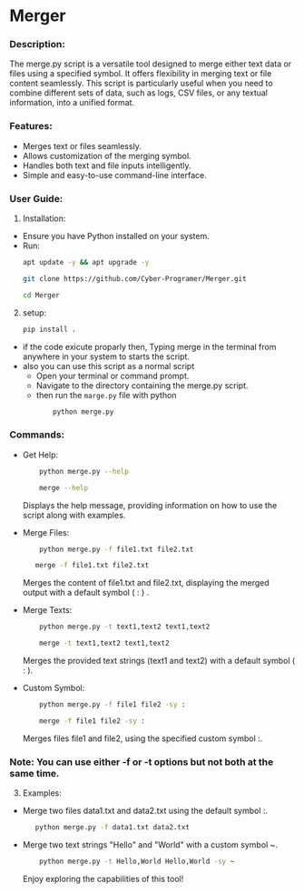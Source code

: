 # Merger

### Description:

The merge.py script is a versatile tool designed to merge either text data or files using a specified symbol. It offers flexibility in merging text or file content seamlessly. This script is particularly useful when you need to combine different sets of data, such as logs, CSV files, or any textual information, into a unified format.

### Features:
- Merges text or files seamlessly.
- Allows customization of the merging symbol.
- Handles both text and file inputs intelligently.
- Simple and easy-to-use command-line interface.

### User Guide:

1. Installation:
- Ensure you have Python installed on your system.
- Run:
  ```bash
  apt update -y && apt upgrade -y 
  ```
  ```bash
  git clone https://github.com/Cyber-Programer/Merger.git
  ```
  ```bash
  cd Merger
  ```
2. setup:
    ```bash
    pip install .
    ```
- if the code exicute proparly then, Typing merge in the terminal from anywhere in your system to starts the script.
- also you can use this script as a normal script
   - Open your terminal or command prompt.
   - Navigate to the directory containing the merge.py script.
   - then run the `marge.py` file with python
      ```bash
          python merge.py
      ```

### Commands:

- Get Help:
    ```bash
        python merge.py --help
    ```
    ```bash
        merge --help
    ```
    Displays the help message, providing information on how to use the script along with examples.

- Merge Files:
    ```bash
        python merge.py -f file1.txt file2.txt
    ```
     ```bash
        merge -f file1.txt file2.txt
    ```
  Merges the content of file1.txt and file2.txt, displaying the merged output with a default symbol ( : ) .

- Merge Texts:
    ```bash
        python merge.py -t text1,text2 text1,text2
    ```
    ```bash
        merge -t text1,text2 text1,text2
    ```
    Merges the provided text strings (text1 and text2) with a default symbol ( : ).

- Custom Symbol:
    ```bash
        python merge.py -f file1 file2 -sy :
    ```

    ```bash
        merge -f file1 file2 -sy :
    ```
    Merges files file1 and file2, using the specified custom symbol :.


### Note: You can use either -f or -t options but not both at the same time.

3. Examples:
  - Merge two files data1.txt and data2.txt using the default symbol :.

     ```bash
        python merge.py -f data1.txt data2.txt  
     ```
  - Merge two text strings "Hello" and "World" with a custom symbol ~.
    ```bash
        python merge.py -t Hello,World Hello,World -sy ~
    ```
    Enjoy exploring the capabilities of this tool!


     
